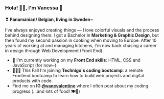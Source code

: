 ### Hola! 🙋‍♀️, I'm Vanessa 🎈
#### ❣ Panamanian/ Belgian, living in Sweden~
I've always enjoyed creating things — I love colorful visuals and the process behind designing them.
I got a Bachelor in **Marketing & Graphic Design**, but then found my second passion in cooking when moving to Europe.
After 10 years of working at and managing kitchens, I'm now back chasing a career in design through Web Development (Front End).

- 🔨 I'm currently working on my **Front End skills**: HTML, CSS and JavaScript (for now~).
- 🌈👩‍💻 This Fall I'm joining **Technigo's coding bootcamp**: a remote Frontend bootcamp to learn how to build web projects and digital products with code.
- Find me on **IG <a href="https://www.instagram.com/vanevalentine/">@vanevalentine</a>** where I often post about my coding progress (...and lots of food! 🍽🥗)

<!--
**VanessaSue27/VanessaSue27** is a ✨ _special_ ✨ repository because its `README.md` (this file) appears on your GitHub profile.

Here are some ideas to get you started:

- 🔭 I’m currently working on ...
- 🌱 I’m currently learning ...
- 👯 I’m looking to collaborate on ...
- 🤔 I’m looking for help with ...
- 💬 Ask me about ...
- 📫 How to reach me: ...
- 😄 Pronouns: ...
- ⚡ Fun fact: ...
-->
